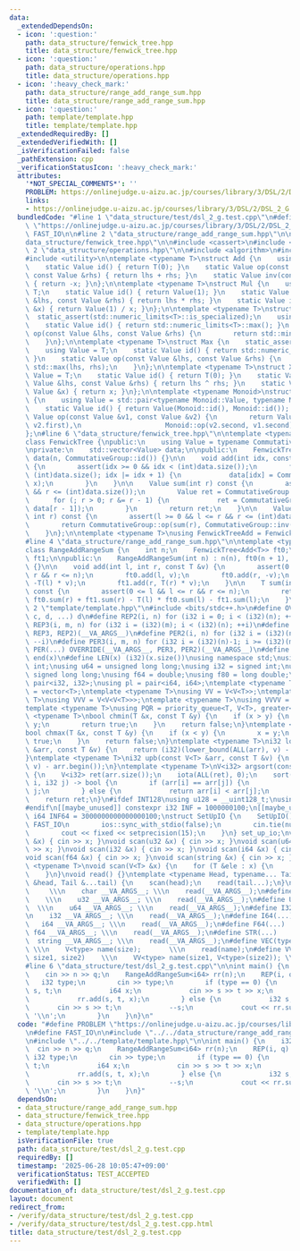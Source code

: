 ```yaml
---
data:
  _extendedDependsOn:
  - icon: ':question:'
    path: data_structure/fenwick_tree.hpp
    title: data_structure/fenwick_tree.hpp
  - icon: ':question:'
    path: data_structure/operations.hpp
    title: data_structure/operations.hpp
  - icon: ':heavy_check_mark:'
    path: data_structure/range_add_range_sum.hpp
    title: data_structure/range_add_range_sum.hpp
  - icon: ':question:'
    path: template/template.hpp
    title: template/template.hpp
  _extendedRequiredBy: []
  _extendedVerifiedWith: []
  _isVerificationFailed: false
  _pathExtension: cpp
  _verificationStatusIcon: ':heavy_check_mark:'
  attributes:
    '*NOT_SPECIAL_COMMENTS*': ''
    PROBLEM: https://onlinejudge.u-aizu.ac.jp/courses/library/3/DSL/2/DSL_2_G
    links:
    - https://onlinejudge.u-aizu.ac.jp/courses/library/3/DSL/2/DSL_2_G
  bundledCode: "#line 1 \"data_structure/test/dsl_2_g.test.cpp\"\n#define PROBLEM\
    \ \"https://onlinejudge.u-aizu.ac.jp/courses/library/3/DSL/2/DSL_2_G\"\n#define\
    \ FAST_IO\n\n#line 2 \"data_structure/range_add_range_sum.hpp\"\n\n#line 2 \"\
    data_structure/fenwick_tree.hpp\"\n\n#include <cassert>\n#include <vector>\n#line\
    \ 2 \"data_structure/operations.hpp\"\n\n#include <algorithm>\n#include <limits>\n\
    #include <utility>\n\ntemplate <typename T>\nstruct Add {\n    using Value = T;\n\
    \    static Value id() { return T(0); }\n    static Value op(const Value &lhs,\
    \ const Value &rhs) { return lhs + rhs; }\n    static Value inv(const Value &x)\
    \ { return -x; }\n};\n\ntemplate <typename T>\nstruct Mul {\n    using Value =\
    \ T;\n    static Value id() { return Value(1); }\n    static Value op(const Value\
    \ &lhs, const Value &rhs) { return lhs * rhs; }\n    static Value inv(const Value\
    \ &x) { return Value(1) / x; }\n};\n\ntemplate <typename T>\nstruct Min {\n  \
    \  static_assert(std::numeric_limits<T>::is_specialized);\n    using Value = T;\n\
    \    static Value id() { return std::numeric_limits<T>::max(); }\n    static Value\
    \ op(const Value &lhs, const Value &rhs) {\n        return std::min(lhs, rhs);\n\
    \    }\n};\n\ntemplate <typename T>\nstruct Max {\n    static_assert(std::numeric_limits<T>::is_specialized);\n\
    \    using Value = T;\n    static Value id() { return std::numeric_limits<Value>::min();\
    \ }\n    static Value op(const Value &lhs, const Value &rhs) {\n        return\
    \ std::max(lhs, rhs);\n    }\n};\n\ntemplate <typename T>\nstruct Xor {\n    using\
    \ Value = T;\n    static Value id() { return T(0); }\n    static Value op(const\
    \ Value &lhs, const Value &rhs) { return lhs ^ rhs; }\n    static Value inv(const\
    \ Value &x) { return x; }\n};\n\ntemplate <typename Monoid>\nstruct Reversible\
    \ {\n    using Value = std::pair<typename Monoid::Value, typename Monoid::Value>;\n\
    \    static Value id() { return Value(Monoid::id(), Monoid::id()); }\n    static\
    \ Value op(const Value &v1, const Value &v2) {\n        return Value(Monoid::op(v1.first,\
    \ v2.first),\n                     Monoid::op(v2.second, v1.second));\n    }\n\
    };\n#line 6 \"data_structure/fenwick_tree.hpp\"\n\ntemplate <typename CommutativeGroup>\n\
    class FenwickTree {\npublic:\n    using Value = typename CommutativeGroup::Value;\n\
    \nprivate:\n    std::vector<Value> data;\n\npublic:\n    FenwickTree(int n) :\
    \ data(n, CommutativeGroup::id()) {}\n\n    void add(int idx, const Value &x)\
    \ {\n        assert(idx >= 0 && idx < (int)data.size());\n        for (; idx <\
    \ (int)data.size(); idx |= idx + 1) {\n            data[idx] = CommutativeGroup::op(data[idx],\
    \ x);\n        }\n    }\n\n    Value sum(int r) const {\n        assert(r >= 0\
    \ && r <= (int)data.size());\n        Value ret = CommutativeGroup::id();\n  \
    \      for (; r > 0; r &= r - 1) {\n            ret = CommutativeGroup::op(ret,\
    \ data[r - 1]);\n        }\n        return ret;\n    }\n\n    Value sum(int l,\
    \ int r) const {\n        assert(l >= 0 && l <= r && r <= (int)data.size());\n\
    \        return CommutativeGroup::op(sum(r), CommutativeGroup::inv(sum(l)));\n\
    \    }\n};\n\ntemplate <typename T>\nusing FenwickTreeAdd = FenwickTree<Add<T>>;\n\
    #line 4 \"data_structure/range_add_range_sum.hpp\"\n\ntemplate <typename T>\n\
    class RangeAddRangeSum {\n    int n;\n    FenwickTree<Add<T>> ft0;\n    FenwickTree<Add<T>>\
    \ ft1;\n\npublic:\n    RangeAddRangeSum(int n) : n(n), ft0(n + 1), ft1(n + 1)\
    \ {}\n\n    void add(int l, int r, const T &v) {\n        assert(0 <= l && l <=\
    \ r && r <= n);\n        ft0.add(l, v);\n        ft0.add(r, -v);\n        ft1.add(l,\
    \ -T(l) * v);\n        ft1.add(r, T(r) * v);\n    }\n\n    T sum(int l, int r)\
    \ const {\n        assert(0 <= l && l <= r && r <= n);\n        return T(r) *\
    \ ft0.sum(r) + ft1.sum(r) - T(l) * ft0.sum(l) - ft1.sum(l);\n    }\n};\n#line\
    \ 2 \"template/template.hpp\"\n#include <bits/stdc++.h>\n#define OVERRIDE(a, b,\
    \ c, d, ...) d\n#define REP2(i, n) for (i32 i = 0; i < (i32)(n); ++i)\n#define\
    \ REP3(i, m, n) for (i32 i = (i32)(m); i < (i32)(n); ++i)\n#define REP(...) OVERRIDE(__VA_ARGS__,\
    \ REP3, REP2)(__VA_ARGS__)\n#define PER2(i, n) for (i32 i = (i32)(n)-1; i >= 0;\
    \ --i)\n#define PER3(i, m, n) for (i32 i = (i32)(n)-1; i >= (i32)(m); --i)\n#define\
    \ PER(...) OVERRIDE(__VA_ARGS__, PER3, PER2)(__VA_ARGS__)\n#define ALL(x) begin(x),\
    \ end(x)\n#define LEN(x) (i32)(x.size())\nusing namespace std;\nusing u32 = unsigned\
    \ int;\nusing u64 = unsigned long long;\nusing i32 = signed int;\nusing i64 =\
    \ signed long long;\nusing f64 = double;\nusing f80 = long double;\nusing pi =\
    \ pair<i32, i32>;\nusing pl = pair<i64, i64>;\ntemplate <typename T>\nusing V\
    \ = vector<T>;\ntemplate <typename T>\nusing VV = V<V<T>>;\ntemplate <typename\
    \ T>\nusing VVV = V<V<V<T>>>;\ntemplate <typename T>\nusing VVVV = V<V<V<V<T>>>>;\n\
    template <typename T>\nusing PQR = priority_queue<T, V<T>, greater<T>>;\ntemplate\
    \ <typename T>\nbool chmin(T &x, const T &y) {\n    if (x > y) {\n        x =\
    \ y;\n        return true;\n    }\n    return false;\n}\ntemplate <typename T>\n\
    bool chmax(T &x, const T &y) {\n    if (x < y) {\n        x = y;\n        return\
    \ true;\n    }\n    return false;\n}\ntemplate <typename T>\ni32 lob(const V<T>\
    \ &arr, const T &v) {\n    return (i32)(lower_bound(ALL(arr), v) - arr.begin());\n\
    }\ntemplate <typename T>\ni32 upb(const V<T> &arr, const T &v) {\n    return (i32)(upper_bound(ALL(arr),\
    \ v) - arr.begin());\n}\ntemplate <typename T>\nV<i32> argsort(const V<T> &arr)\
    \ {\n    V<i32> ret(arr.size());\n    iota(ALL(ret), 0);\n    sort(ALL(ret), [&](i32\
    \ i, i32 j) -> bool {\n        if (arr[i] == arr[j]) {\n            return i <\
    \ j;\n        } else {\n            return arr[i] < arr[j];\n        }\n    });\n\
    \    return ret;\n}\n#ifdef INT128\nusing u128 = __uint128_t;\nusing i128 = __int128_t;\n\
    #endif\n[[maybe_unused]] constexpr i32 INF = 1000000100;\n[[maybe_unused]] constexpr\
    \ i64 INF64 = 3000000000000000100;\nstruct SetUpIO {\n    SetUpIO() {\n#ifdef\
    \ FAST_IO\n        ios::sync_with_stdio(false);\n        cin.tie(nullptr);\n#endif\n\
    \        cout << fixed << setprecision(15);\n    }\n} set_up_io;\nvoid scan(char\
    \ &x) { cin >> x; }\nvoid scan(u32 &x) { cin >> x; }\nvoid scan(u64 &x) { cin\
    \ >> x; }\nvoid scan(i32 &x) { cin >> x; }\nvoid scan(i64 &x) { cin >> x; }\n\
    void scan(f64 &x) { cin >> x; }\nvoid scan(string &x) { cin >> x; }\ntemplate\
    \ <typename T>\nvoid scan(V<T> &x) {\n    for (T &ele : x) {\n        scan(ele);\n\
    \    }\n}\nvoid read() {}\ntemplate <typename Head, typename... Tail>\nvoid read(Head\
    \ &head, Tail &...tail) {\n    scan(head);\n    read(tail...);\n}\n#define CHAR(...)\
    \     \\\n    char __VA_ARGS__; \\\n    read(__VA_ARGS__);\n#define U32(...) \
    \    \\\n    u32 __VA_ARGS__; \\\n    read(__VA_ARGS__);\n#define U64(...)   \
    \  \\\n    u64 __VA_ARGS__; \\\n    read(__VA_ARGS__);\n#define I32(...)     \\\
    \n    i32 __VA_ARGS__; \\\n    read(__VA_ARGS__);\n#define I64(...)     \\\n \
    \   i64 __VA_ARGS__; \\\n    read(__VA_ARGS__);\n#define F64(...)     \\\n   \
    \ f64 __VA_ARGS__; \\\n    read(__VA_ARGS__);\n#define STR(...)        \\\n  \
    \  string __VA_ARGS__; \\\n    read(__VA_ARGS__);\n#define VEC(type, name, size)\
    \ \\\n    V<type> name(size);       \\\n    read(name);\n#define VVEC(type, name,\
    \ size1, size2)    \\\n    VV<type> name(size1, V<type>(size2)); \\\n    read(name);\n\
    #line 6 \"data_structure/test/dsl_2_g.test.cpp\"\n\nint main() {\n    i32 n, q;\n\
    \    cin >> n >> q;\n    RangeAddRangeSum<i64> rr(n);\n    REP(i, q) {\n     \
    \   i32 type;\n        cin >> type;\n        if (type == 0) {\n            i32\
    \ s, t;\n            i64 x;\n            cin >> s >> t >> x;\n            --s;\n\
    \            rr.add(s, t, x);\n        } else {\n            i32 s, t;\n     \
    \       cin >> s >> t;\n            --s;\n            cout << rr.sum(s, t) <<\
    \ '\\n';\n        }\n    }\n}\n"
  code: "#define PROBLEM \"https://onlinejudge.u-aizu.ac.jp/courses/library/3/DSL/2/DSL_2_G\"\
    \n#define FAST_IO\n\n#include \"../../data_structure/range_add_range_sum.hpp\"\
    \n#include \"../../template/template.hpp\"\n\nint main() {\n    i32 n, q;\n  \
    \  cin >> n >> q;\n    RangeAddRangeSum<i64> rr(n);\n    REP(i, q) {\n       \
    \ i32 type;\n        cin >> type;\n        if (type == 0) {\n            i32 s,\
    \ t;\n            i64 x;\n            cin >> s >> t >> x;\n            --s;\n\
    \            rr.add(s, t, x);\n        } else {\n            i32 s, t;\n     \
    \       cin >> s >> t;\n            --s;\n            cout << rr.sum(s, t) <<\
    \ '\\n';\n        }\n    }\n}"
  dependsOn:
  - data_structure/range_add_range_sum.hpp
  - data_structure/fenwick_tree.hpp
  - data_structure/operations.hpp
  - template/template.hpp
  isVerificationFile: true
  path: data_structure/test/dsl_2_g.test.cpp
  requiredBy: []
  timestamp: '2025-06-28 10:05:47+09:00'
  verificationStatus: TEST_ACCEPTED
  verifiedWith: []
documentation_of: data_structure/test/dsl_2_g.test.cpp
layout: document
redirect_from:
- /verify/data_structure/test/dsl_2_g.test.cpp
- /verify/data_structure/test/dsl_2_g.test.cpp.html
title: data_structure/test/dsl_2_g.test.cpp
---
```

